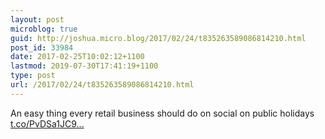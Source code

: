 ```yaml
---
layout: post
microblog: true
guid: http://joshua.micro.blog/2017/02/24/t835263589086814210.html
post_id: 33984
date: 2017-02-25T10:02:12+1100
lastmod: 2019-07-30T17:41:19+1100
type: post
url: /2017/02/24/t835263589086814210.html
---
```

An easy thing every retail business should do on social on public holidays [t.co/PvDSa1JC9...](https://t.co/PvDSa1JC9o)
